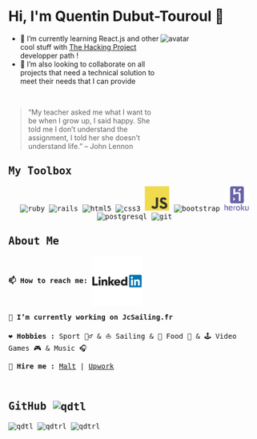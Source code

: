 # Hi, I'm Quentin Dubut-Touroul :rocket:

<img  align="right" src="https://avatars1.githubusercontent.com/u/53430120?s=400&v=4" alt="avatar" width="200" height="200"/>

- 🌱 I’m currently learning React.js and other cool stuff with [The Hacking Project](https://www.thehackingproject.org) developper path !
- 👯 I’m also looking to collaborate on all projects that need a technical solution to meet their needs that I can provide

<br>

> “My teacher asked me what I want to be when I grow up, I said happy. She told me I don’t understand the assignment, I told her she doesn’t understand life.” –  John Lennon

<samp>
  
## My Toolbox
<p align="center">
  <img src="https://devicons.github.io/devicon/devicon.git/icons/ruby/ruby-original-wordmark.svg" alt="ruby" width="50" height="50"/>
  <img src="https://devicons.github.io/devicon/devicon.git/icons/rails/rails-original-wordmark.svg" alt="rails" width="50" height="50"/>
  <img src="https://devicons.github.io/devicon/devicon.git/icons/html5/html5-original-wordmark.svg" alt="html5" width="50" height="50"/>
  <img src="https://devicons.github.io/devicon/devicon.git/icons/css3/css3-original-wordmark.svg" alt="css3" width="50" height="50"/>
  <img src="https://raw.githubusercontent.com/devicons/devicon/ac557d6ff33ff370a5db99f97aeab35ea5c67fbd/icons/javascript/javascript-original.svg" alt="javascript" width="50" height="50"/>
  <img src="https://devicons.github.io/devicon/devicon.git/icons/bootstrap/bootstrap-plain.svg" alt="bootstrap" width="50" height="50"/>
  <img src="https://raw.githubusercontent.com/devicons/devicon/ac557d6ff33ff370a5db99f97aeab35ea5c67fbd/icons/heroku/heroku-plain-wordmark.svg" alt="heroku" width="50" height="50"/>
  <img src="https://devicons.github.io/devicon/devicon.git/icons/postgresql/postgresql-original-wordmark.svg" alt="postgresql" width="50" height="50"/>
  <img src="https://www.vectorlogo.zone/logos/git-scm/git-scm-icon.svg" alt="git" width="50" height="50"/>
</p>
  
## About Me
  
**📫 How to reach me:** 
<a href="https://www.linkedin.com/in/quentin-dubut-touroul-40a83513b/">
  <img align="center" src="https://raw.githubusercontent.com/devicons/devicon/ac557d6ff33ff370a5db99f97aeab35ea5c67fbd/icons/linkedin/linkedin-original-wordmark.svg" alt="linkedin" width="100" height="100"/>
</a>



**🔭 I’m currently working on JcSailing.fr**

**:heart: Hobbies :** Sport :man_cartwheeling: & :sailboat: Sailing & :croissant: Food :broccoli: & :joystick: Video Games :video_game: & Music :headphones:

**:briefcase: Hire me :** [Malt](https://www.malt.fr/profile/) | [Upwork](https://www.upwork.com/freelancers/)

<br>

## GitHub <img align="center" src="https://img.shields.io/github/followers/qdtrl?style=social" alt="qdtl" />

<img align="center" src="https://github-readme-stats.vercel.app/api/top-langs/?username=qdtrl&layout=compact&hide=html" alt="qdtl" />
<img align="center" src="https://github-readme-stats.vercel.app/api?username=qdtrl&show_icons=true" alt="qdtrl" />

<samp>
  
<img align="center" src="https://d29md5j3ph8xfz.cloudfront.net/100_percent/upload/Content/82047/THP_logoblock_grey.png" alt="qdtrl" />


